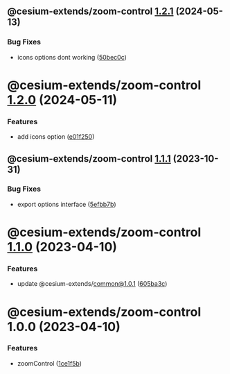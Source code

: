 ## @cesium-extends/zoom-control [1.2.1](https://github.com/hongfaqiu/cesium-extends/compare/@cesium-extends/zoom-control@1.2.0...@cesium-extends/zoom-control@1.2.1) (2024-05-13)


### Bug Fixes

* icons options dont working ([50bec0c](https://github.com/hongfaqiu/cesium-extends/commit/50bec0ccc2ad2275fd86e478b771f6bdf3216660))

# @cesium-extends/zoom-control [1.2.0](https://github.com/hongfaqiu/cesium-extends/compare/@cesium-extends/zoom-control@1.1.1...@cesium-extends/zoom-control@1.2.0) (2024-05-11)


### Features

* add icons option ([e01f250](https://github.com/hongfaqiu/cesium-extends/commit/e01f2500267a700585155e2ab1a462368c7a62b0))

## @cesium-extends/zoom-control [1.1.1](https://github.com/hongfaqiu/cesium-extends/compare/@cesium-extends/zoom-control@1.1.0...@cesium-extends/zoom-control@1.1.1) (2023-10-31)


### Bug Fixes

* export options interface ([5efbb7b](https://github.com/hongfaqiu/cesium-extends/commit/5efbb7bed8726324cc95fba3bfc5a97d9af1c1cf))

# @cesium-extends/zoom-control [1.1.0](https://github.com/hongfaqiu/cesium-extends/compare/@cesium-extends/zoom-control@1.0.0...@cesium-extends/zoom-control@1.1.0) (2023-04-10)


### Features

* update @cesium-extends/common@1.0.1 ([605ba3c](https://github.com/hongfaqiu/cesium-extends/commit/605ba3c4995f548381aa573c4f18926ef8b7e7fb))

# @cesium-extends/zoom-control 1.0.0 (2023-04-10)


### Features

* zoomControl ([1ce1f5b](https://github.com/hongfaqiu/cesium-extends/commit/1ce1f5bb22d1ea543321e95a4a196f3dc633b40e))
